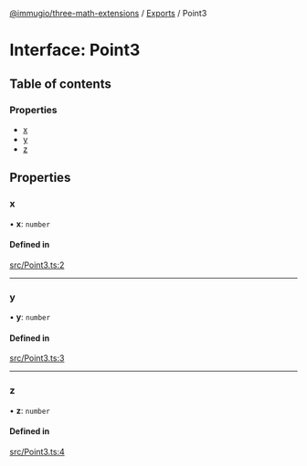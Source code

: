 [@immugio/three-math-extensions](../README.md) / [Exports](../modules.md) / Point3

# Interface: Point3

## Table of contents

### Properties

- [x](Point3.md#x)
- [y](Point3.md#y)
- [z](Point3.md#z)

## Properties

### x

• **x**: `number`

#### Defined in

[src/Point3.ts:2](https://github.com/Immugio/three-math-extensions/blob/7b6daf7/src/Point3.ts#L2)

___

### y

• **y**: `number`

#### Defined in

[src/Point3.ts:3](https://github.com/Immugio/three-math-extensions/blob/7b6daf7/src/Point3.ts#L3)

___

### z

• **z**: `number`

#### Defined in

[src/Point3.ts:4](https://github.com/Immugio/three-math-extensions/blob/7b6daf7/src/Point3.ts#L4)
